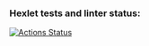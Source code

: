### Hexlet tests and linter status:
[![Actions Status](https://github.com/Wenn911/frontend-project-lvl3/workflows/hexlet-check/badge.svg)](https://github.com/Wenn911/frontend-project-lvl3/actions)
